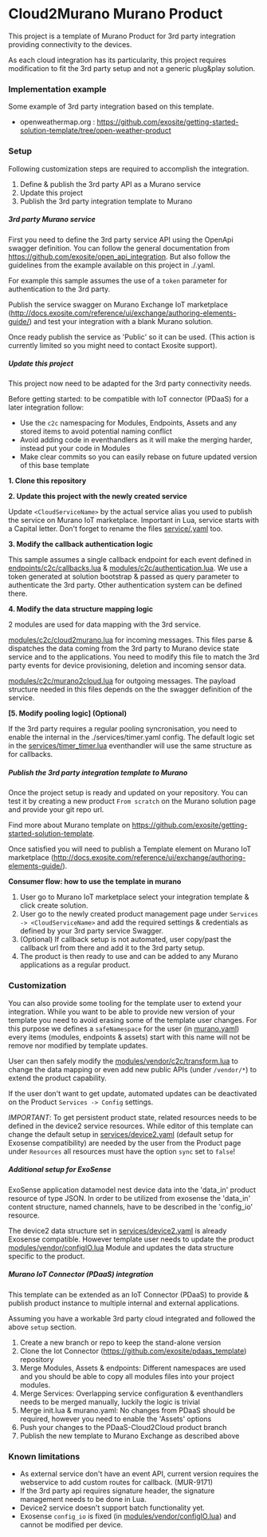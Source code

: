 
# Cloud2Murano Murano Product

This project is a template of Murano Product for 3rd party integration providing connectivity to the devices.

As each cloud integration has its particularity, this project requires modification to fit the 3rd party setup and not a generic plug&play solution.

### Implementation example

Some example of 3rd party integration based on this template.

- openweathermap.org : https://github.com/exosite/getting-started-solution-template/tree/open-weather-product

### Setup

Following customization steps are required to accomplish the integration.

1. Define & publish the 3rd party API as a Murano service
1. Update this project
1. Publish the 3rd party integration template to Murano

##### 3rd party Murano service

First you need to define the 3rd party service API using the OpenApi swagger definition.
You can follow the general documentation from https://github.com/exosite/open_api_integration.
But also follow the guidelines from the example available on this project in ./<CloudServiceSwagger>.yaml.

For example this sample assumes the use of a `token` parameter for authentication to the 3rd party.

Publish the service swagger on Murano Exchange IoT marketplace (http://docs.exosite.com/reference/ui/exchange/authoring-elements-guide/) and test your integration with a blank Murano solution.

Once ready publish the service as 'Public' so it can be used. (This action is currently limited so you might need to contact Exosite support).

##### Update this project

This project now need to be adapted for the 3rd party connectivity needs.

Before getting started: to be compatible with IoT connector (PDaaS) for a later integration follow:
- Use the `c2c` namespacing for Modules, Endpoints, Assets and any stored items to avoid potential naming conflict
- Avoid adding code in eventhandlers as it will make the merging harder, instead put your code in Modules
- Make clear commits so you can easily rebase on future updated version of this base template

**1. Clone this repository**

**2. Update this project with the newly created service**

Update `<CloudServiceName>` by the actual service alias you used to publish the service on Murano IoT marketplace.
Important in Lua, service starts with a Capital letter.
Don't forget to rename the files [service/<CloudServiceName>.yaml](service/<CloudServiceName>.yaml) too.

**3. Modify the callback authentication logic**

This sample assumes a single callback endpoint for each event defined in [endpoints/c2c/callbacks.lua](endpoints/c2c/callbacks.lua) & [modules/c2c/authentication.lua](modules/c2c/authentication.lua).
We use a token generated at solution bootstrap & passed as query parameter to authenticate the 3rd party.
Other authentication system can be defined there.

**4. Modify the data structure mapping logic**

2 modules are used for data mapping with the 3rd service.

[modules/c2c/cloud2murano.lua](modules/c2c/cloud2murano.lua) for incoming messages.
This files parse & dispatches the data coming from the 3rd party to Murano device state service and to the applications.
You need to modify this file to match the 3rd party events for device provisioning, deletion and incoming sensor data.

[modules/c2c/murano2cloud.lua](modules/c2c/murano2cloud.lua) for outgoing messages.
The payload structure needed in this files depends on the the swagger definition of the service.

**[5. Modify pooling logic] (Optional)**

If the 3rd party requires a regular pooling syncronisation, you need to enable the internal in the ./services/timer.yaml config.
The default logic set in the [services/timer_timer.lua](services/timer_timer.lua) eventhandler will use the same structure as for callbacks.

##### Publish the 3rd party integration template to Murano

Once the project setup is ready and updated on your repository.
You can test it by creating a new product `From scratch` on the Murano solution page and provide your git repo url.

Find more about Murano template on https://github.com/exosite/getting-started-solution-template.

Once satisfied you will need to publish a Template element on Murano IoT marketplace (http://docs.exosite.com/reference/ui/exchange/authoring-elements-guide/).

**Consumer flow: how to use the template in murano**
1. User go to Murano IoT marketplace select your integration template & click create solution.
1. User go to the newly created product management page under `Services -> <CloudServiceName>` and add the required settings & credentials as defined by your 3rd party service Swagger.
1. (Optional) If callback setup is not automated, user copy/past the callback url from there and add it to the 3rd party setup.
1. The product is then ready to use and can be added to any Murano applications as a regular product.

### Customization

You can also provide some tooling for the template user to extend your integration.
While you want to be able to provide new version of your template you need to avoid erasing some of the template user changes.
For this purpose we defines a `safeNamespace` for the user (in [murano.yaml](murano.yaml)) every items (modules, endpoints & assets) start with this name will not be remove nor modified by template updates.

User can then safely modify the [modules/vendor/c2c/transform.lua](modules/vendor/c2c/transform.lua) to change the data mapping or even add new public APIs (under `/vendor/*`) to extend the product capability.

If the user don't want to get update, automated updates can be deactivated on the Product `Services -> Config` settings.

_IMPORTANT_: To get persistent product state, related resources needs to be defined in the device2 service resources.
While editor of this template can change the default setup in [services/device2.yaml](services/device2.yaml) (default setup for Exosense compatibility) are needed by the user from the Product page under `Resources` all resources must have the option `sync` set to `false`!

##### Additional setup for ExoSense

ExoSense application datamodel nest device data into the 'data_in' product resource of type JSON.
In order to be utilized from exosense the 'data_in' content structure, named channels, have to be described in the 'config_io' resource.

The device2 data structure set in [services/device2.yaml](services/device2.yaml) is already Exosense compatible.
However template user needs to update the product [modules/vendor/configIO.lua](modules/vendor/configIO.lua) Module and updates the data structure specific to the product.

##### Murano IoT Connector (PDaaS) integration

This template can be extended as an IoT Connector (PDaaS) to provide & publish product instance to multiple internal and external applications.

Assuming you have a workable 3rd party cloud integrated and followed the above `setup` section.
1. Create a new branch or repo to keep the stand-alone version
1. Clone the Iot Connector (https://github.com/exosite/pdaas_template) repository
1. Merge Modules, Assets & endpoints: Different namespaces are used and you should be able to copy all modules files into your project modules.
1. Merge Services: Overlapping service configuration & eventhandlers needs to be merged manually, luckily the logic is trivial
1. Merge init.lua & murano.yaml: No changes from PDaaS should be required, however you need to enable the 'Assets' options
1. Push your changes to the PDaaS-Cloud2Cloud product branch
1. Publish the new template to Murano Exchange as described above

### Known limitations

- As external service don't have an event API, current version requires the webservice to add custom routes for callback. (MUR-9171)
- If the 3rd party api requires signature header, the signature management needs to be done in Lua.
- Device2 service doesn't support batch functionality yet.
- Exosense `config_io` is fixed (in [modules/vendor/configIO.lua](modules/vendor/configIO.lua)) and cannot be modified per device.
